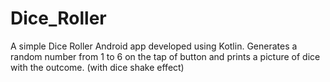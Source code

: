 # Dice_Roller
A simple Dice Roller Android app developed using Kotlin.
Generates a random number from 1 to 6 on the tap of button and prints a picture of dice with the outcome. (with dice shake effect)


